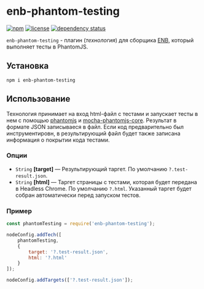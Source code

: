 # enb-phantom-testing

[![npm](https://img.shields.io/npm/v/enb-phantom-testing.svg)](https://www.npmjs.com/package/enb-phantom-testing)
[![license](https://img.shields.io/npm/l/enb-phantom-testing.svg)](http://spdx.org/licenses/MIT.html)
[![dependency status](https://img.shields.io/david/direct-adv-interfaces/enb-phantom-testing.svg)](https://david-dm.org/direct-adv-interfaces/enb-phantom-testing)

`enb-phantom-testing` - плагин (*технология*) для сборщика [ENB](https://ru.bem.info/toolbox/enb/), который выполняет тесты в PhantomJS.

## Установка

```
npm i enb-phantom-testing
```

## Использование

Технология принимает на вход html-файл с тестами и запускает тесты в нем с помощью [phantomjs](https://www.npmjs.com/package/phantomjs) и [mocha-phantomjs-core](https://www.npmjs.com/package/mocha-phantomjs-core). Результат в формате JSON записываеся в файл.
Если код предварительно был инструментировн, в результирующий файл будет также записана информация о покрытии кода тестами.

### Опции

- `String` **[target]** — Результирующий таргет. По умолчанию `?.test-result.json`.
- `String` **[html]** — Таргет страницы с тестами, которая будет передана в Headless Chrome. По умолчанию `?.html`. Указанный таргет будет собран автоматически перед запуском тестов.

### Пример

```js
const phantomTesting = require('enb-phantom-testing');

nodeConfig.addTech([
    phantomTesting, 
    {
        target: '?.test-result.json',
        html: '?.html'
    }
]);

nodeConfig.addTargets(['?.test-result.json']);
```
